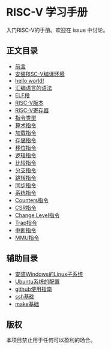 # RISC-V 学习手册
入门RISC-V的手册。欢迎在 issue 中讨论。

## 正文目录
- [前言](/1/1.md)
- [安装RISC-V编译环境](/2/2.md)
- [hello world!](/3/3.md)
- [汇编语言的语法](/5/5.md)
- [ELF段](/13/13.md)
- [RISC-V版本](/6/6.md)
- [RISC-V寄存器](/7/7.md)
- [指令类型](/8/8.md)
- [算术指令](/9/9.md)
- [加载指令](/10/10.md)
- [存储指令](/11/11.md)
- [移位指令](/12/12.md)
- [逻辑指令](/15/15.md)
- [比较指令]()
- [分支指令]()
- [跳转指令]()
- [同步指令]()
- [系统指令](/14/14.md)
- [Counters指令]()
- [CSR指令]()
- [Change Level指令]()
- [Trap指令]()
- [中断指令]()
- [MMU指令]()

## 辅助目录
- [安装Windows的Linux子系统](/F1/F1.md)
- [Ubuntu系统的配置](/F2/F2.md)
- [github使用指南]()
- [ssh基础](/F3/F3.md)
- [make基础](/F4/F4.md)

## 版权

本项目禁止用于任何可以盈利的场合。
